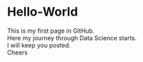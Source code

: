 # Hello-World

This is my first page in GitHub. <br>
Here my journey through Data Science starts. <br>
I will keep you posted. <br>
Cheers <br>
